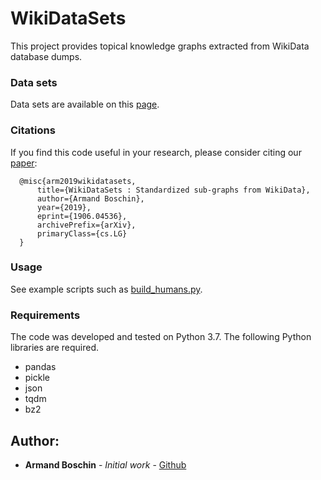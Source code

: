 # WikiDataSets

This project provides topical knowledge graphs extracted from WikiData database dumps. 

### Data sets
Data sets are available on this [page](https://graphs.telecom-paristech.fr/Home_page.html#wikidatasets-section).

### Citations
If you find this code useful in your research, please consider citing our [paper](https://arxiv.org/abs/1906.04536):
```  
  @misc{arm2019wikidatasets,
      title={WikiDataSets : Standardized sub-graphs from WikiData},
      author={Armand Boschin},
      year={2019},
      eprint={1906.04536},
      archivePrefix={arXiv},
      primaryClass={cs.LG}
  }
```

### Usage
See example scripts such as [build_humans.py](https://github.com/armand33/WikiDataSets/blob/master/examples/build_humans.py).

### Requirements
The code was developed and tested on Python 3.7. The following Python libraries are required.
* pandas 
* pickle
* json
* tqdm
* bz2

## Author:
* **Armand Boschin** - *Initial work* - [Github](https://github.com/armand33)
